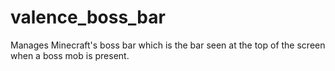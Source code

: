 # valence_boss_bar

Manages Minecraft's boss bar which is the bar seen at the top of the screen when a boss mob is present.